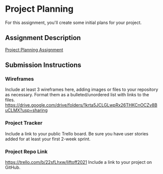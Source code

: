 # Project Planning
For this assignment, you'll create some initial plans for your project.

## Assignment Description
[Project Planning Assignment](https://education.launchcode.org/liftoff/modules/assignments/project-planning)

## Submission Instructions

### Wireframes

Include at least 3 wireframes here, adding images or files to your repository as necessary. Format them as a bulleted/unordered list with links to the files.
https://drive.google.com/drive/folders/1krta5JCLGLwpRx26THKCnOCZv8BuCLMX?usp=sharing
### Project Tracker

Include a link to your public Trello board. Be sure you have user stories added for at least your first 2-week sprint.

### Project Repo Link
https://trello.com/b/22sfLhxw/liftoff2021
Include a link to your project on GitHub.
